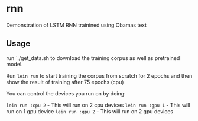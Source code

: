 <!---
  Licensed to the Apache Software Foundation (ASF) under one
  or more contributor license agreements.  See the NOTICE file
  distributed with this work for additional information
  regarding copyright ownership.  The ASF licenses this file
  to you under the Apache License, Version 2.0 (the
  "License"); you may not use this file except in compliance
  with the License.  You may obtain a copy of the License at

    http://www.apache.org/licenses/LICENSE-2.0

  Unless required by applicable law or agreed to in writing,
  software distributed under the License is distributed on an
  "AS IS" BASIS, WITHOUT WARRANTIES OR CONDITIONS OF ANY
  KIND, either express or implied.  See the License for the
  specific language governing permissions and limitations
  under the License.
-->

# rnn


Demonstration of LSTM RNN trainined using Obamas text

## Usage


run `./get_data.sh to download the training corpus as well as pretrained model.

Run `lein run` to start training the corpus from scratch for 2 epochs and then
show the result of training after 75 epochs (cpu)

You can control the devices you run on by doing:

`lein run :cpu 2` - This will run on 2 cpu devices
`lein run :gpu 1` - This will run on 1 gpu device
`lein run :gpu 2` - This will run on 2 gpu devices



